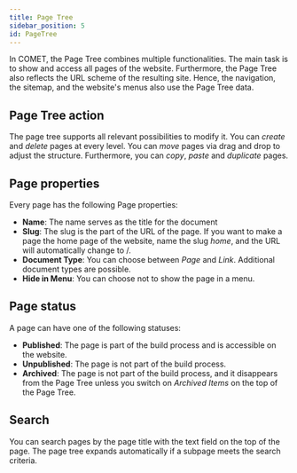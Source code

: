 ```yaml
---
title: Page Tree
sidebar_position: 5
id: PageTree
---
```


In COMET, the Page Tree combines multiple functionalities. The main task is to show and access all pages of the website. Furthermore, the Page Tree also reflects the URL scheme of the resulting site. Hence, the navigation, the sitemap, and the website's menus also use the Page Tree data.

## Page Tree action

The page tree supports all relevant possibilities to modify it. You can *create* and *delete* pages at every level. You can *move* pages via drag and drop to adjust the structure. Furthermore, you can *copy*, *paste* and *duplicate* pages.

## Page properties

Every page has the following Page properties:
* **Name**: The name serves as the title for the document
* **Slug**: The slug is the part of the URL of the page. If you want to make a page the home page of the website, name the slug *home*, and the URL will automatically change to /.
* **Document Type**: You can choose between *Page* and *Link*. Additional document types are possible.
* **Hide in Menu**: You can choose not to show the page in a menu.

## Page status

A page can have one of the following statuses:
* **Published**: The page is part of the build process and is accessible on the website.
* **Unpublished**: The page is not part of the build process.
* **Archived**: The page is not part of the build process, and it disappears from the Page Tree unless you switch on *Archived Items* on the top of the Page Tree.

## Search

You can search pages by the page title with the text field on the top of the page. The page tree expands automatically if a subpage meets the search criteria.